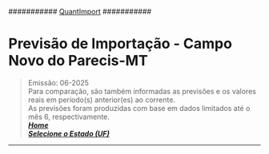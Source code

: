  ########### [QuantImport](https://quantimportbrazil.github.io/Sobre/) ###########  

# Previsão de Importação - Campo Novo do Parecis-MT  

> Emissão: 06-2025  
> Para comparação, são também informadas as previsões e os valores reais em período(s) anterior(es) ao corrente.  
> As previsões foram produzidas com base em dados limitados até o mês 6, respectivamente.  
***[Home](https://quantimportbrazil.github.io/Sobre/)***   
***[Selecione o Estado (UF)](https://quantimportbrazil.github.io/Unidades_Federativas/)***  
---

